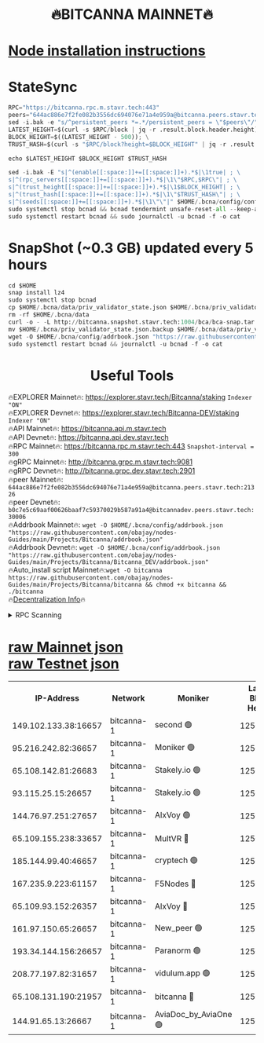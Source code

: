 <h1 align="center"> 🔥BITCANNA MAINNET🔥</h1>


[Node installation instructions](https://github.com/obajay/nodes-Guides/tree/main/Projects/Bitcanna)
=

# StateSync
```python
RPC="https://bitcanna.rpc.m.stavr.tech:443"
peers="644ac886e7f2fe082b3556dc694076e71a4e959a@bitcanna.peers.stavr.tech:21326"
sed -i.bak -e "s/^persistent_peers *=.*/persistent_peers = \"$peers\"/" $HOME/.bcna/config/config.toml
LATEST_HEIGHT=$(curl -s $RPC/block | jq -r .result.block.header.height); \
BLOCK_HEIGHT=$((LATEST_HEIGHT - 500)); \
TRUST_HASH=$(curl -s "$RPC/block?height=$BLOCK_HEIGHT" | jq -r .result.block_id.hash)

echo $LATEST_HEIGHT $BLOCK_HEIGHT $TRUST_HASH

sed -i.bak -E "s|^(enable[[:space:]]+=[[:space:]]+).*$|\1true| ; \
s|^(rpc_servers[[:space:]]+=[[:space:]]+).*$|\1\"$RPC,$RPC\"| ; \
s|^(trust_height[[:space:]]+=[[:space:]]+).*$|\1$BLOCK_HEIGHT| ; \
s|^(trust_hash[[:space:]]+=[[:space:]]+).*$|\1\"$TRUST_HASH\"| ; \
s|^(seeds[[:space:]]+=[[:space:]]+).*$|\1\"\"|" $HOME/.bcna/config/config.toml
sudo systemctl stop bcnad && bcnad tendermint unsafe-reset-all --keep-addr-book
sudo systemctl restart bcnad && sudo journalctl -u bcnad -f -o cat
```
# SnapShot (~0.3 GB) updated every 5 hours
```python
cd $HOME
snap install lz4
sudo systemctl stop bcnad
cp $HOME/.bcna/data/priv_validator_state.json $HOME/.bcna/priv_validator_state.json.backup
rm -rf $HOME/.bcna/data
curl -o - -L http://bitcanna.snapshot.stavr.tech:1004/bca/bca-snap.tar.lz4 | lz4 -c -d - | tar -x -C $HOME/.bcna --strip-components 2
mv $HOME/.bcna/priv_validator_state.json.backup $HOME/.bcna/data/priv_validator_state.json
wget -O $HOME/.bcna/config/addrbook.json "https://raw.githubusercontent.com/obajay/nodes-Guides/main/Projects/Bitcanna/addrbook.json"
sudo systemctl restart bcnad && journalctl -u bcnad -f -o cat
```

 <h1 align="center"> Useful Tools</h1>

🔥EXPLORER Mainnet🔥:    https://explorer.stavr.tech/Bitcanna/staking          `Indexer "ON"` \
🔥EXPLORER Devnet🔥:     https://explorer.stavr.tech/Bitcanna-DEV/staking     `Indexer "ON"` \
🔥API Mainnet🔥:         https://bitcanna.api.m.stavr.tech \
🔥API Devnet🔥:          https://bitcanna.api.dev.stavr.tech \
🔥RPC Mainnet🔥:         https://bitcanna.rpc.m.stavr.tech:443         `Snapshot-interval = 300` \
🔥gRPC Mainnet🔥:        http://bitcanna.grpc.m.stavr.tech:9081 \
🔥gRPC Devnet🔥:         http://bitcanna.grpc.dev.stavr.tech:2901 \
🔥peer Mainnet🔥:        `644ac886e7f2fe082b3556dc694076e71a4e959a@bitcanna.peers.stavr.tech:21326` \
🔥peer Devnet🔥:         `b0c7e5c69aaf00626baaf7c59370029b587a91a4@bitcannadev.peers.stavr.tech:30006` \
🔥Addrbook Mainnet🔥:    ```wget -O $HOME/.bcna/config/addrbook.json "https://raw.githubusercontent.com/obajay/nodes-Guides/main/Projects/Bitcanna/addrbook.json"``` \
🔥Addrbook Devnet🔥:    ```wget -O $HOME/.bcna/config/addrbook.json "https://raw.githubusercontent.com/obajay/nodes-Guides/main/Projects/Bitcanna/Bitcanna_DEV/addrbook.json"``` \
🔥Auto_install script Mainnet🔥:```wget -O bitcanna https://raw.githubusercontent.com/obajay/nodes-Guides/main/Projects/Bitcanna/bitcanna && chmod +x bitcanna && ./bitcanna``` \
🔥[Decentralization Info](https://github.com/obajay/StateSync-snapshots/tree/main/Projects/Bitcanna/Decentralization)🔥


<details>
<summary>RPC Scanning</summary>

<h2 align="center"> We scan nodes in real time every 4 hours. And we provide the final result of RPC endpoints.
We cannot influence the operation of these nodes in any way. </h2>


```python
If Voting Power is higher than 0 --> then the Node is a validator of the network and may be subject to attack and be a potential threat to the chain.
```
```python
We marked such validators with a red symbol
```

</details>

[raw Mainnet json](https://rpc-check.bcam.stavr.tech/bcam/rpc-bcam-result.json) \
[raw Testnet json](https://github.com/obajay/StateSync-snapshots/tree/main/Projects/Bitcanna/Rpc-Check-Testnet)
=



<table><tr><th>IP-Address</th><th>Network</th><th>Moniker</th><th>Latest Block Height</th><th>Earliest Block Height</th><th>Catching Up</th><th>Tx Index</th><th>Voting Power</th><th>Scan Time</th></tr><tr><td>149.102.133.38:16657</td><td>bitcanna-1</td><td>second 🟢</td><td>12506256</td><td>1</td><td>False</td><td>on</td><td>0</td><td>2024-02-09T12:05:30.051824818UTC</td></tr><tr><td>95.216.242.82:36657</td><td>bitcanna-1</td><td>Moniker 🟢</td><td>12506246</td><td>5776907</td><td>False</td><td>on</td><td>0</td><td>2024-02-09T12:04:29.184618289UTC</td></tr><tr><td>65.108.142.81:26683</td><td>bitcanna-1</td><td>Stakely.io 🟢</td><td>12506250</td><td>6152001</td><td>False</td><td>on</td><td>0</td><td>2024-02-09T12:04:53.242597238UTC</td></tr><tr><td>93.115.25.15:26657</td><td>bitcanna-1</td><td>Stakely.io 🟢</td><td>12506249</td><td>6520001</td><td>False</td><td>on</td><td>0</td><td>2024-02-09T12:04:46.692293914UTC</td></tr><tr><td>144.76.97.251:27657</td><td>bitcanna-1</td><td>AlxVoy 🟢</td><td>12506254</td><td>8805201</td><td>False</td><td>on</td><td>0</td><td>2024-02-09T12:05:19.475918797UTC</td></tr><tr><td>65.109.155.238:33657</td><td>bitcanna-1</td><td>MultVR 🔴</td><td>12506251</td><td>9933415</td><td>False</td><td>on</td><td>352578</td><td>2024-02-09T12:05:01.019051801UTC</td></tr><tr><td>185.144.99.40:46657</td><td>bitcanna-1</td><td>cryptech 🟢</td><td>12506245</td><td>11528001</td><td>False</td><td>on</td><td>0</td><td>2024-02-09T12:04:24.739927440UTC</td></tr><tr><td>167.235.9.223:61157</td><td>bitcanna-1</td><td>F5Nodes 🔴</td><td>12506252</td><td>12084001</td><td>False</td><td>on</td><td>570</td><td>2024-02-09T12:05:03.369684527UTC</td></tr><tr><td>65.109.93.152:26357</td><td>bitcanna-1</td><td>AlxVoy 🔴</td><td>12506256</td><td>12109301</td><td>False</td><td>on</td><td>1391776</td><td>2024-02-09T12:05:30.636258907UTC</td></tr><tr><td>161.97.150.65:26657</td><td>bitcanna-1</td><td>New_peer 🟢</td><td>12506250</td><td>12254001</td><td>False</td><td>on</td><td>0</td><td>2024-02-09T12:04:53.528461916UTC</td></tr><tr><td>193.34.144.156:26657</td><td>bitcanna-1</td><td>Paranorm 🟢</td><td>12506253</td><td>12271301</td><td>False</td><td>on</td><td>0</td><td>2024-02-09T12:05:10.237276667UTC</td></tr><tr><td>208.77.197.82:31657</td><td>bitcanna-1</td><td>vidulum.app 🟢</td><td>12506250</td><td>12386934</td><td>False</td><td>on</td><td>0</td><td>2024-02-09T12:04:56.496698214UTC</td></tr><tr><td>65.108.131.190:21957</td><td>bitcanna-1</td><td>bitcanna 🔴</td><td>12506253</td><td>12406253</td><td>False</td><td>on</td><td>409569</td><td>2024-02-09T12:05:09.905400601UTC</td></tr><tr><td>144.91.65.13:26667</td><td>bitcanna-1</td><td>AviaDoc_by_AviaOne 🟢</td><td>12506254</td><td>12498001</td><td>False</td><td>on</td><td>0</td><td>2024-02-09T12:05:16.801979109UTC</td></tr></table>
